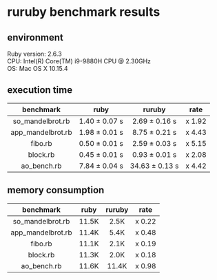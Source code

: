 # ruruby benchmark results

## environment

Ruby version: 2.6.3  
CPU: Intel(R) Core(TM) i9-9880H CPU @ 2.30GHz  
OS: Mac OS X 10.15.4

## execution time

|     benchmark     |     ruby      |     ruruby     |  rate  |
| :---------------: | :-----------: | :------------: | :----: |
| so_mandelbrot.rb  | 1.40 ± 0.07 s | 2.69 ± 0.16 s  | x 1.92 |
| app_mandelbrot.rb | 1.98 ± 0.01 s | 8.75 ± 0.21 s  | x 4.43 |
|      fibo.rb      | 0.50 ± 0.01 s | 2.59 ± 0.03 s  | x 5.15 |
|     block.rb      | 0.45 ± 0.01 s | 0.93 ± 0.01 s  | x 2.08 |
|    ao_bench.rb    | 7.84 ± 0.04 s | 34.63 ± 0.13 s | x 4.42 |

## memory consumption

|     benchmark     | ruby  | ruruby |  rate  |
| :---------------: | :---: | :----: | :----: |
| so_mandelbrot.rb  | 11.5K |  2.5K  | x 0.22 |
| app_mandelbrot.rb | 11.4K |  5.4K  | x 0.48 |
|      fibo.rb      | 11.1K |  2.1K  | x 0.19 |
|     block.rb      | 11.3K |  2.0K  | x 0.18 |
|    ao_bench.rb    | 11.6K | 11.4K  | x 0.98 |
